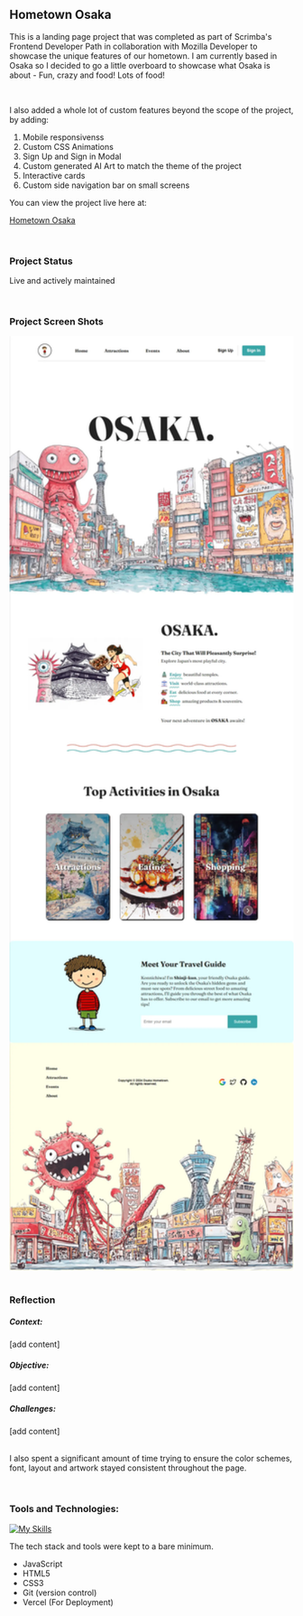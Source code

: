 ## Hometown Osaka

This is a landing page project that was completed as part of Scrimba's Frontend Developer Path in collaboration with Mozilla Developer to showcase the unique features of our hometown. I am currently based in Osaka so I decided to go a little overboard to showcase what Osaka is about - Fun, crazy and food! Lots of food!

<br>

I also added a whole lot of custom features beyond the scope of the project, by adding:

1. Mobile responsivenss
2. Custom CSS Animations
3. Sign Up and Sign in Modal
4. Custom generated AI Art to match the theme of the project
5. Interactive cards
6. Custom side navigation bar on small screens

You can view the project live here at:

[Hometown Osaka](https://hometown-osaka.vercel.app/)

<br>

### Project Status

Live and actively maintained

<br>

### Project Screen Shots

<div style="text-align: left;" height="10">
</div>

<div style="text-align: left;">
  <img src="./images/osaka-hometown-page.webp" alt="Homepage-small" width="580">
</div>

<div style="text-align: left;" height="10">
</div>
<br>

### Reflection

<h5>Context:</h5>
<p> [add content]

<h5>Objective:</h5>
<p> [add content]

<h5>Challenges:</h5>
<p> [add content]

<br>
<br>

I also spent a significant amount of time trying to ensure the color schemes, font, layout and artwork stayed consistent throughout the page.

<br/>

### Tools and Technologies:

[![My Skills](https://skillicons.dev/icons?i=js,css,html,git,vercel)](https://skillicons.dev)

The tech stack and tools were kept to a bare minimum.
<br/>

- JavaScript
- HTML5
- CSS3
- Git (version control)
- Vercel (For Deployment)
